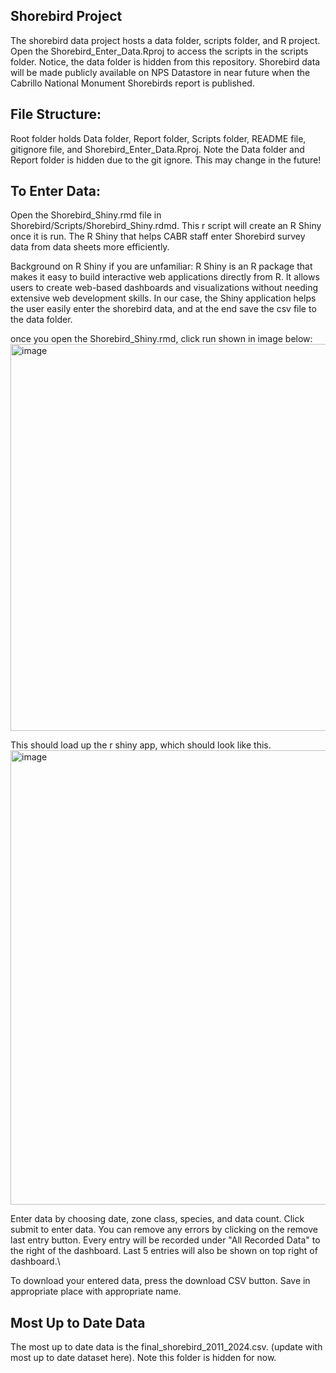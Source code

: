 ## Shorebird Project

The shorebird data project hosts a data folder, scripts folder, and R project. Open the Shorebird_Enter_Data.Rproj to access the scripts in the scripts folder. Notice, the data folder is hidden from this repository. Shorebird data will be made publicly available on NPS Datastore in near future when the Cabrillo National Monument Shorebirds report is published. 

## File Structure:
Root folder holds Data folder, Report folder, Scripts folder, README file, gitignore file, and Shorebird_Enter_Data.Rproj. Note the Data folder and Report folder is hidden due to the git ignore. This may change in the future!

## To Enter Data: 
Open the Shorebird_Shiny.rmd file in Shorebird/Scripts/Shorebird_Shiny.rdmd. This r script will create an R Shiny once it is run. The R Shiny that helps CABR staff enter Shorebird survey data from data sheets more efficiently. 

Background on R Shiny if you are unfamiliar: R Shiny is an R package that makes it easy to build interactive web applications directly from R. It allows users to create web-based dashboards and visualizations without needing extensive web development skills. In our case, the Shiny application helps the user easily enter the shorebird data, and at the end save the csv file to the data folder. 

once you open the Shorebird_Shiny.rmd, click run shown in image below:
<img width="1095" height="619" alt="image" src="https://github.com/user-attachments/assets/d4909da2-8a91-45be-92cb-9e85007f56b2" />

This should load up the r shiny app, which should look like this. 
<img width="890" height="727" alt="image" src="https://github.com/user-attachments/assets/748294bd-9a44-4cee-bc15-f8a048aee8d6" />

Enter data by choosing date, zone class, species, and data count. Click submit to enter data. You can remove any errors by clicking on the remove last entry button. Every entry will be recorded under "All Recorded Data" to the right of the dashboard. Last 5 entries will also be shown on top right of dashboard.\

To download your entered data, press the download CSV button. Save in appropriate place with appropriate name.

## Most Up to Date Data
The most up to date data is the final_shorebird_2011_2024.csv. (update with most up to date dataset here). Note this folder is hidden for now.


